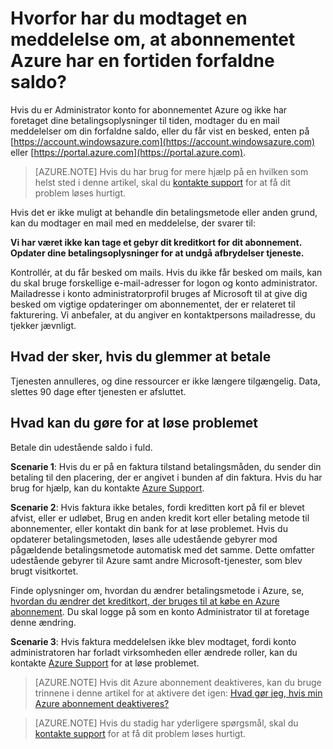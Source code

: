 <properties
    pageTitle="Hvorfor har du modtaget en meddelelse om, at abonnementet Azure har en fortiden forfaldne balance | Microsoft Azure"
    description="Beskriver, hvordan du foretager betaling Hvis abonnementet Azure har en fortiden forfaldne balance"
    services=""
    documentationCenter=""
    authors="genlin"
    manager="mbaldwin"
    editor=""
    tags="billing"
    />

<tags
    ms.service="billing"
    ms.workload="na"
    ms.tgt_pltfrm="na"
    ms.devlang="na"
    ms.topic="article"
    ms.date="10/18/2016"
    ms.author="genli"/>

# <a name="why-have-you-received-a-notification-that-your-azure-subscription-has-a-past-due-balance"></a>Hvorfor har du modtaget en meddelelse om, at abonnementet Azure har en fortiden forfaldne saldo?
Hvis du er Administrator konto for abonnementet Azure og ikke har foretaget dine betalingsoplysninger til tiden, modtager du en mail meddelelser om din forfaldne saldo, eller du får vist en besked, enten på [https://account.windowsazure.com](https://account.windowsazure.com) eller [https://portal.azure.com](https://portal.azure.com).

> [AZURE.NOTE] Hvis du har brug for mere hjælp på en hvilken som helst sted i denne artikel, skal du [kontakte support](https://portal.azure.com/?#blade/Microsoft_Azure_Support/HelpAndSupportBlade) for at få dit problem løses hurtigt.

Hvis det er ikke muligt at behandle din betalingsmetode eller anden grund, kan du modtager en mail med en meddelelse, der svarer til:

**Vi har været ikke kan tage et gebyr dit kreditkort for dit abonnement. Opdater dine betalingsoplysninger for at undgå afbrydelser tjeneste.**

Kontrollér, at du får besked om mails. Hvis du ikke får besked om mails, kan du skal bruge forskellige e-mail-adresser for logon og konto administrator. Mailadresse i konto administratorprofil bruges af Microsoft til at give dig besked om vigtige opdateringer om abonnementet, der er relateret til fakturering. Vi anbefaler, at du angiver en kontaktpersons mailadresse, du tjekker jævnligt.

## <a name="what-will-happen-if-you-forget-to-pay"></a>Hvad der sker, hvis du glemmer at betale
Tjenesten annulleres, og dine ressourcer er ikke længere tilgængelig. Data, slettes 90 dage efter tjenesten er afsluttet.

## <a name="what-can-you-do-to-resolve-the-issue"></a>Hvad kan du gøre for at løse problemet

Betale din udestående saldo i fuld.

**Scenarie 1**: Hvis du er på en faktura tilstand betalingsmåden, du sender din betaling til den placering, der er angivet i bunden af din faktura. Hvis du har brug for hjælp, kan du kontakte [Azure Support](https://portal.azure.com/#blade/Microsoft_Azure_Support/HelpAndSupportBlade).

**Scenarie 2**: Hvis faktura ikke betales, fordi kreditten kort på fil er blevet afvist, eller er udløbet, Brug en anden kredit kort eller betaling metode til abonnementer, eller kontakt din bank for at løse problemet. Hvis du opdaterer betalingsmetoden, løses alle udestående gebyrer mod pågældende betalingsmetode automatisk med det samme. Dette omfatter udestående gebyrer til Azure samt andre Microsoft-tjenester, som blev brugt visitkortet.

Finde oplysninger om, hvordan du ændrer betalingsmetode i Azure, se, [hvordan du ændrer det kreditkort, der bruges til at købe en Azure abonnement](./billing-how-to-change-credit-card.md). Du skal logge på som en konto Administrator til at foretage denne ændring.


**Scenarie 3**: Hvis faktura meddelelsen ikke blev modtaget, fordi konto administratoren har forladt virksomheden eller ændrede roller, kan du kontakte [Azure Support](https://portal.azure.com/#blade/Microsoft_Azure_Support/HelpAndSupportBlade) for at løse problemet.

> [AZURE.NOTE] Hvis dit Azure abonnement deaktiveres, kan du bruge trinnene i denne artikel for at aktivere det igen: [Hvad gør jeg, hvis min Azure abonnement deaktiveres?](billing-subscription-become-disable.md)

> [AZURE.NOTE] Hvis du stadig har yderligere spørgsmål, skal du [kontakte support](https://portal.azure.com/?#blade/Microsoft_Azure_Support/HelpAndSupportBlade) for at få dit problem løses hurtigt.
